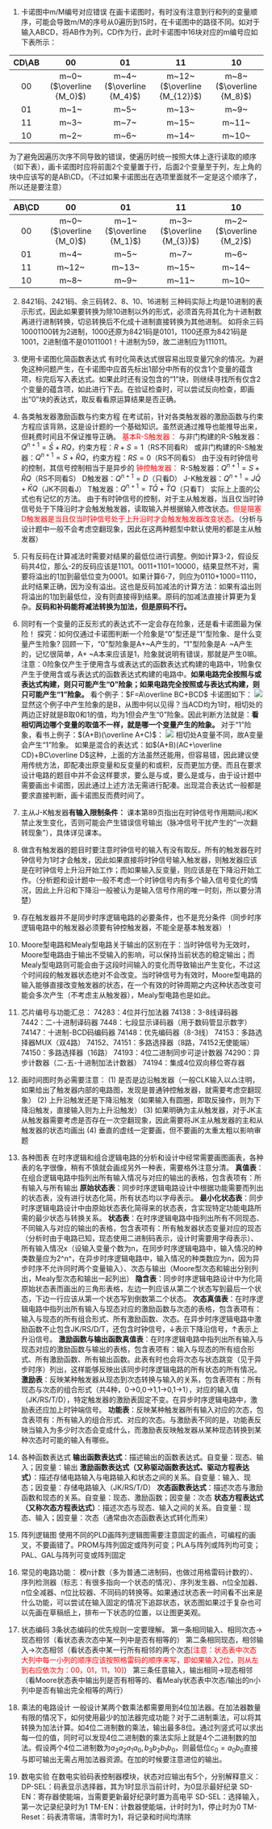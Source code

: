 1. 卡诺图中m/M编号对应错误
在画卡诺图时，有时没有注意到行和列的变量顺序，可能会导致m/M的序号从0遍历到15时，在卡诺图中的路径不同。如对于输入ABCD，将AB作为列，CD作为行，此时卡诺图中16块对应的m编号应如下表所示：

|CD\AB|00|01|11|10|
|:-:|:-:|:-:|:-:|:-:|
|00|m~0~($\overline {M_0}$)|m~4~($\overline {M_4}$)|m~12~($\overline {M_{12}}$)|m~8~($\overline {M_8}$)|
|01|m~1~|m~5~|m~13~|m~9~|
|11|m~3~|m~7~|m~15~|m~11~|
|10|m~2~|m~6~|m~14~|m~10~|

为了避免因遍历次序不同导致的错误，使遍历时统一按照大体上逐行读取的顺序（如下表），画卡诺图时应将前面2个变量置于行，后面2个变量至于列，左上角的块中应该写的是AB\CD。（不过如果卡诺图出在选项里面就不一定是这个顺序了，所以还是要注意）

|AB\CD|00|01|11|10|
|:-:|:-:|:-:|:-:|:-:|
|00|m~0~($\overline {M_0}$)|m~1~($\overline {M_1}$)|m~3~($\overline {M_{3}}$)|m~2~($\overline {M_2}$)|
|01|m~4~|m~5~|m~7~|m~6~|
|11|m~12~|m~13~|m~15~|m~14~|
|10|m~8~|m~9~|m~11~|m~10~|

2. 8421码、2421码、余三码转2、8、10、16进制
三种码实际上均是10进制的表示形式，因此如果要转换为除10进制以外的形式，必须首先将其化为十进制数再进行进制转换，切忌转换后不化成十进制直接转换为其他进制。
如将余三码10001100转为2进制，1000还原为8421码是0101，1100还原为8421码是1001，2进制值不是01011001！十进制为59，故二进制应为111011。

3. 使用卡诺图化简函数表达式
有时化简表达式很容易出现变量冗余的情况。为避免这种问题产生，在卡诺图中应首先标出1部分中所有的仅含1个变量的蕴含项，标完后写入表达式。如果此时还有没包含的“1”块，则继续寻找所有仅含2个变量的蕴含项，如此进行下去。在验证检查时，可以尝试反向检查，即画出“0”块的表达式，取反看看原运算结果是否正确。

4. 各类触发器激励函数与约束方程
在考试前，针对各类触发器的激励函数与约束方程应该背熟，这是设计题的一个基础知识。虽然说通过推导也能推导出来，但耗费时间且不保证推导正确。
<font color=red>基本R-S触发器：</font>
与非门构建的R-S触发器：$Q^{n+1}=\bar S+RQ$，约束方程：$R+S=1$（RS不同看R）
或非门构建的R-S触发器：$Q^{n+1}=S+\bar RQ$，约束方程：$RS=0$（RS不同看S）
由于没有时钟信号的控制，其信号控制相当于是异步的
<font color=red>钟控触发器：</font>
R-S触发器：$Q^{n+1}=S+\bar RQ$（RS不同看S）
D触发器：$Q^{n+1}=D$（只看D）
J-K触发器：$Q^{n+1}=J\bar Q+\bar KQ$（JK不同看J）
T触发器：$Q^{n+1}=T\bar Q+\bar TQ$（只看T）
实际上上面的公式也有记忆的方法。
由于有时钟信号的控制，对于主从触发器，当且仅当时钟信号处于下降沿时才会触发触发器，读取输入并根据输入修改状态。<font color=red>但是阻塞D触发器是当且仅当时钟信号处于上升沿时才会触发触发器改变状态。</font>（分析与设计题中一般不会考虑空翻现象，因此在这两种题型中默认使用的都是主从触发器）
5. 只有反码在计算减法时需要对结果的最低位进行调整。例如计算3-2，假设反码共4位，那么-2的反码应该是1101。0011+1101=10000，结果显然不对，需要将溢出的1加到最低位变为0001。如果计算6-7，则应为0110+1000=1110，此时结果正确，因为没有溢出。这也是反码加减法的计算方法：如果有溢出则将溢出的1加到最低位，没有则直接得到结果。原码的加减法直接计算更为复杂。**反码和补码能将减法转换为加法，但是原码不行。**
6. 同时有一个变量的正反形式的表达式不一定会存在险象，还是看卡诺图最为保险！
探究：如何仅通过卡诺图判断一个险象是“0”型还是“1”型险象、是什么变量产生险象?
回顾一下，“0”型险象是A+~A产生的，“1”型险象是A· ~A产生的，记忆很简单，A+ ~A本来应该是1，险象就说明有错误，那就是产生0嘛。注意：0险象仅产生于使用含与或表达式的函数表达式构建的电路中，1险象仅产生于使用含或与表达式的函数表达式构建的电路中。**如果电路完全按照与或表达式构建，则只可能产生“0”险象；如果电路完全按照或与表达式构建，则只可能产生“1”险象。**
看个例子：$F=A\overline BC+BCD$
卡诺图如下：
![](https://img-blog.csdnimg.cn/c9d5a378ef214efeac314b555ae4f6a0.png)
显然这个例子中产生险象的是B，从图中何以见得？当ACD均为1时，相切处的两边正好就是B取0和1的值，均为1但会产生“0”险象。因此判断方法就是：**看相切两边哪个变量的取值不一样，就是哪一个变量产生的险象。**
对于“1”险象，看书上例子：$(A+B)(\overline A+C)$：
![](https://img-blog.csdnimg.cn/3f94a54ed28a435687389f4c8a7b5979.png)
相切处A变量不同，故A变量会产生“1”险象。
如果是混合的表达式：如$(A+B)(AC+\overline CD)+BC\overline D$这种，上面的方法虽然还能用，但容易错，因此建议使用传统方法，即配凑出原变量和反变量的和或积，反而更加方便。而且在要求设计电路的题目中并不会这样要求，要么是与或，要么是或与，由于设计题中需要画出卡诺图，因此通过上述方法无需进行配凑。出现混合表达式一般都是要求直接判断，画卡诺图反而费时间了。

7. 主从J-K触发器**有输入限制条件：** 课本第89页指出在时钟信号作用期间J和K禁止发生变化，否则可能会产生错误信号输出（脉冲信号干扰产生的“一次翻转现象”），具体详见课本。

8. 做含有触发器的题目时要注意时钟信号的输入有没有取反。所有的触发器在时钟信号为1时才会触发，因此如果直接将时钟信号输入触发器，则触发器应该是在时钟信号上升沿开始工作；而如果输入反变量，则应该是在下降沿开始工作。（分析题和设计题中一般不考虑一个时钟信号内有多个输入信号变化的情况，因此上升沿和下降沿一般被认为是输入信号作用的唯一时刻，所以要分清楚）

9. 存在触发器并不是同步时序逻辑电路的必要条件，也不是充分条件（同步时序逻辑电路中的触发器必须要有钟控触发器，不能全是基本触发器）！

10. Moore型电路和Mealy型电路关于输出的区别在于：当时钟信号为无效时，Moore型电路由于输出不受输入的影响，可以保持当前状态的稳定输出；而Mealy型电路则可能会由于这段时间输入的变化而导致输出产生变化，不过这个时间段的触发器状态绝对不会改变。当时钟信号为有效时，Moore型电路的输入能够直接改变触发器的状态，在一个有效的时钟周期之内这种状态改变可能会多次产生（不考虑主从触发器），Mealy型电路也是如此。

11. 芯片编号与功能汇总：
74283：4位并行加法器
74138：3-8线译码器
7442：二-十进制译码器
7448：七段显示译码器（用于数码管显示数字）
74147：十进制-BCD码编码器
74148：优先编码器（8-3线）
74153：多路选择器MUX（双4路）
74152、74151：多路选择器（8路，74152无使能端）
74150：多路选择器（16路）
74193：4位二进制同步可逆计数器
74290：异步计数器（二-五-十进制加法计数器）
74194：集成4位双向移位寄存器

12. 画时间图时务必需要注意：
(1) 是否是边沿触发器（一般CLK输入以△注明，如果给出了触发器内部的电路图，发现是普通钟控触发器，就需要考虑空翻现象）
(2) 上升沿触发还是下降沿触发（如果输入有圆圈，即取反操作，则为下降沿触发，直接输入则为上升沿触发）
(3) 如果明确为主从触发器，对于JK主从触发器需要考虑是否存在一次空翻现象，因此需要将JK主从触发器的主和从触发器的状态均画出
(4) 垂直的虚线一定要画，但不要画的太重太粗以影响审题

13. 各种图表
在时序逻辑和组合逻辑电路的分析和设计中经常需要画图画表，各种表的名字很像，稍有不慎就会画成另外一种表，需要格外注意分清。
**真值表**：在组合逻辑电路中指列出所有输入情况与对应的输出的表格，包含表项有：所有输入与所有输出
**原始状态表**：同步时序逻辑电路设计中根据功能需要而列出的状态表，没有进行状态化简，所有状态均以字母表示。
**最小化状态表**：同步时序逻辑电路设计中由原始状态表化简得来的状态表，含实现特定功能电路所需的最少状态与转换关系。
**状态表**：在时序逻辑电路中指列出所有不同现态、不同输入与对应的输出的表格，包含表项有：所有触发器状态变量对应的现态（分析时由于电路已知，现态使用二进制码表示，设计时需要用字母表示）、所有输入情况x（设输入变量个数为n，在同步时序逻辑电路中，输入情况的种类数量应为2^n^，在异步时序逻辑电路中，输入情况的种类数应为n，因为异步时序不允许同时两个变量输入）、次态与输出（Moore型次态和输出分别列出，Mealy型次态和输出一起列出）
**隐含表**：同步时序逻辑电路设计中为化简原始状态表而画出的三角形表格，左边一列应该从第二个状态写到最后一个状态，下边一行应该从第一个状态写到倒数第二个状态。
**次态真值表**：在时序逻辑电路中指列出所有输入与现态对应的激励函数与次态的表格，包含表项有：输入与现态的所有组合形式、所有激励函数、次态。在异步时序逻辑电路中激励函数不止包含JK/RS/D/T，还包含时钟信号，↓表示下降沿信号，↑表示上升沿信号。
**激励函数与输出函数真值表**：在时序逻辑电路中指列出所有输入与现态对应的激励函数与输出的表格，包含表项有：输入与现态的所有组合形式、所有激励函数、所有输出函数。此表有时也会将次态与状态跳变（见于异步时序）列出，这样能够反映出该同步时序逻辑电路的所有状态的所有情况。
**激励表**：反映某种触发器从现态到次态转换与输入的关系，包含表项有：所有现态与次态的组合形式（共4种，0→0,0→1,1→0,1→1），对应的输入值（JK/RS/T/D），特定触发器的激励表固定不变。在异步时序逻辑电路中，激励表还应加上时钟端信号。
**功能表**：反映某种触发器所有输入对应的次态，包含表项有：所有输入的组合形式、对应的次态。与激励表不同的是，功能表反映当输入为多少时次态会变成什么，而激励表反映触发器从某种现态转换到某种次态时可能的输入有哪些。

14. 各种函数表达式
**输出函数表达式**：描述输出的函数表达式。自变量：现态、输入；因变量：输出
**激励函数表达式（又称驱动函数表达式、驱动方程表达式）**：描述存储电路输入与电路输入和状态之间的关系。自变量：输入、现态；因变量：存储电路输入（JK/RS/T/D）
**次态函数表达式**：描述次态与激励函数和现态的关系。自变量：现态、激励函数；因变量：次态
**状态方程表达式（又称次态方程表达式）**：描述次态与现态、输入之间的关系。自变量：现态、输入；因变量：次态（通常由次态函数表达式转化而来）

15. 阵列逻辑图
使用不同的PLD画阵列逻辑图需要注意固定的画点，可编程的画叉，不要画错了。PROM与阵列固定或阵列可变；PLA与阵列或阵列均可变；PAL、GAL与阵列可变或阵列固定

16. 常见的电路功能：
模n计数（多为普通二进制码，也做过用格雷码计数的）、序列检测器（标志：有很多指向一个状态的情况）、序列发生器、n位全加器、n位全减器、n位比较器、不同码的转换等。如果通过状态表一时间看不出来是什么功能，可以尝试在输入固定的情况下追踪状态，状态图如果过于复杂也可以先画在草稿纸上，排布一下状态的位置，以让图更美观。

17. 状态编码
3条状态编码的优先规则一定要理解。
第一条相同输入、相同次态→现态相邻（看状态表次态中某一列中是否有相等的）
第二条相同现态，相邻输入→次态相邻（看状态表中某一行所有相邻的两个次态<font color=red>[注意：状态表中次态大列中每一小列的顺序应该按照格雷码的顺序来写，即如果输入2位，则从左到右应依次为：00，01，11，10]</font>）
第三条任意输入，输出相同→现态相邻（看Moore状态表中输出列是否有相等的、看Mealy状态表中次态/输出的n小列中是否有输出完全相等的两行）

18. 乘法的电路设计
一般设计某两个数乘法都需要用到4位加法器。在加法器数量有限的情况下，如何使用最少的加法器完成功能？对于二进制乘法，可以将其转换为加法计算。如4位二进制数的乘法，输出最多8位。通过列竖式可以求出每一位的值，同时可以发现4位二进制数的乘法实际上就是4个二进制数的加法。假设两个4位二进制数为$a_3a_2a_1a_0,b_3b_2b_1b_0$，则最低位$c_0=a_0b_0$直接与即可输出无需占用加法器资源。在加的时候要注意进位的输出。

19. 数电实验
在数电实验码表控制器模块，状态对应输出有5个，分别解释意义：
DP-SEL：码表显示选择器，其为1时显示当前计时，为0显示最好纪录
SD-EN：寄存器使能端，当需要更新最好纪录时置为高电平
SD-SEL：选择输入，第一次记录纪录时为1
TM-EN：计数器使能端，计时时为1，停止时为0
TM-Reset：码表清零端，清零时为1，将记录和时间均清除
